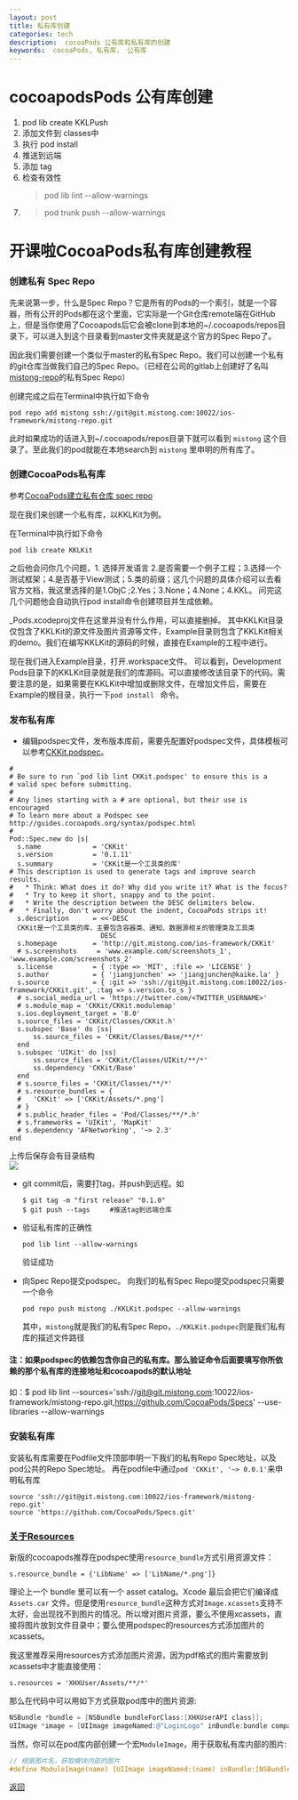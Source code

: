 ```yaml
---
layout: post
title: 私有库创建
categories: tech
description:  cocoaPods 公有库和私有库的创建
keywords:  cocoaPods, 私有库， 公有库
---      
```


# cocoapodsPods 公有库创建

1. pod lib create KKLPush
2. 添加文件到 classes中
3. 执行 pod install  
4. 推送到远端
4. 添加 tag
5. 检查有效性 
   >pod lib lint --allow-warnings
5. >pod trunk push --allow-warnings






# 开课啦CocoaPods私有库创建教程

### 创建私有 Spec Repo

先来说第一步，什么是Spec Repo？它是所有的Pods的一个索引，就是一个容器，所有公开的Pods都在这个里面，它实际是一个Git仓库remote端在GitHub上，但是当你使用了Cocoapods后它会被clone到本地的~/.cocoapods/repos目录下，可以进入到这个目录看到master文件夹就是这个官方的Spec Repo了。

因此我们需要创建一个类似于master的私有Spec Repo。我们可以创建一个私有的git仓库当做我们自己的Spec Repo。（已经在公司的gitlab上创建好了名叫[mistong-repo](http://git.mistong.com/ios-framework/mistong-repo)的私有Spec Repo）



创建完成之后在Terminal中执行如下命令

```shell
pod repo add mistong ssh://git@git.mistong.com:10022/ios-framework/mistong-repo.git
```

此时如果成功的话进入到~/.cocoapods/repos目录下就可以看到 `mistong` 这个目录了。至此我们的pod就能在本地search到 `mistong` 里申明的所有库了。



### 创建CocoaPods私有库

参考[CocoaPods建立私有仓库 spec repo](http://www.jianshu.com/p/c6c227c0c221)

现在我们来创建一个私有库，以KKLKit为例。

在Terminal中执行如下命令

```shell
pod lib create KKLKit
```


之后他会问你几个问题，1. 选择开发语言 2.是否需要一个例子工程；3.选择一个测试框架；4.是否基于View测试；5.类的前缀；这几个问题的具体介绍可以去看官方文档，我这里选择的是1.ObjC  ;2.Yes；3.None；4.None；4.KKL。 问完这几个问题他会自动执行pod install命令创建项目并生成依赖。

_Pods.xcodeproj文件在这里并没有什么作用，可以直接删掉。 其中KKLKit目录仅包含了KKLKit的源文件及图片资源等文件，Example目录则包含了KKLKit相关的demo。我们在编写KKLKit的源码的时候，直接在Example的工程中进行。

现在我们进入Example目录，打开.workspace文件。
可以看到，Development Pods目录下的KKLKit目录就是我们的库源码。可以直接修改该目录下的代码。需要注意的是，如果需要在KKLKit中增加或删除文件，在增加文件后，需要在Example的根目录，执行一下`pod install ` 命令。



### 发布私有库

* 编辑podspec文件，发布版本库前，需要先配置好podspec文件，具体模板可以参考[CKKit.podspec](http://git.mistong.com/ios-framework/CKKit/blob/master/CKKit.podspec)。
```
#
# Be sure to run `pod lib lint CKKit.podspec' to ensure this is a
# valid spec before submitting.
#
# Any lines starting with a # are optional, but their use is encouraged
# To learn more about a Podspec see http://guides.cocoapods.org/syntax/podspec.html
#
Pod::Spec.new do |s|
  s.name             = 'CKKit'
  s.version          = '0.1.11'
  s.summary          = 'CKKit是一个工具类的库'
# This description is used to generate tags and improve search results.
#   * Think: What does it do? Why did you write it? What is the focus?
#   * Try to keep it short, snappy and to the point.
#   * Write the description between the DESC delimiters below.
#   * Finally, don't worry about the indent, CocoaPods strips it!
  s.description      = <<-DESC
  CKKit是一个工具类的库，主要包含容器类、通知、数据源相关的管理类及工具类
                       DESC
  s.homepage         = 'http://git.mistong.com/ios-framework/CKKit'
  # s.screenshots     = 'www.example.com/screenshots_1', 'www.example.com/screenshots_2'
  s.license          = { :type => 'MIT', :file => 'LICENSE' }
  s.author           = { 'jiangjunchen' => 'jiangjunchen@kaike.la' }
  s.source           = { :git => 'ssh://git@git.mistong.com:10022/ios-framework/CKKit.git', :tag => s.version.to_s }
  # s.social_media_url = 'https://twitter.com/<TWITTER_USERNAME>'
  # s.module_map = 'CKKit/CKKit.modulemap'
  s.ios.deployment_target = '8.0'
  s.source_files = 'CKKit/Classes/CKKit.h'
  s.subspec 'Base' do |ss|
      ss.source_files = 'CKKit/Classes/Base/**/*'
  end
  s.subspec 'UIKit' do |ss|
      ss.source_files = 'CKKit/Classes/UIKit/**/*'
      ss.dependency 'CKKit/Base'
  end
  # s.source_files = 'CKKit/Classes/**/*'
  # s.resource_bundles = {
  #   'CKKit' => ['CKKit/Assets/*.png']
  # }
  # s.public_header_files = 'Pod/Classes/**/*.h'
  # s.frameworks = 'UIKit', 'MapKit'
  # s.dependency 'AFNetworking', '~> 2.3'
end
```

上传后保存会有目录结构  
![](http://note.youdao.com/yws/res/1892/WEBRESOURCEba18671e1fe66bf403fecade8204e488)

* git commit后，需要打tag，并push到远程。如

  ```shell
  $ git tag -m "first release" "0.1.0" 
  $ git push --tags     #推送tag到远端仓库
  ```

* 验证私有库的正确性

  ```shell
  pod lib lint --allow-warnings
  ```

  验证成功

* 向Spec Repo提交podspec。 向我们的私有Spec Repo提交podspec只需要一个命令

  ```shell
  pod repo push mistong ./KKLKit.podspec --allow-warnings
  ```
  其中，`mistong`就是我们的私有Spec Repo，`./KKLKit.podspec`则是我们私有库的描述文件路径

#### 注：如果podspec的依赖包含你自己的私有库。那么验证命令后面要填写你所依赖的那个私有库的连接地址和cocoapods的默认地址

如：$ pod lib lint --sources='ssh://git@git.mistong.com:10022/ios-framework/mistong-repo.git,https://github.com/CocoaPods/Specs' --use-libraries --allow-warnings



### 安装私有库

安装私有库需要在Podfile文件顶部申明一下我们的私有Repo Spec地址，以及pod公共的Repo Spec地址。 再在podfile中通过`pod 'CKKit', '~> 0.0.1'`来申明私有库

```shell
source 'ssh://git@git.mistong.com:10022/ios-framework/mistong-repo.git'
source 'https://github.com/CocoaPods/Specs.git'
```



### [关于Resources](http://blog.xianqu.org/2015/08/pod-resources/)

新版的cocoapods推荐在podspec使用`resource_bundle`方式引用资源文件：

```
s.resource_bundle = {'LibName' => ['LibName/*.png']}
```

理论上一个 bundle 里可以有一个 asset catalog。Xcode 最后会把它们编译成 `Assets.car` 文件。但是使用`resource_bundle`这种方式对`Image.xcassets`支持不太好，会出现找不到图片的情况。所以增对图片资源，要么不使用xcassets，直接将图片放到文件目录中；要么使用podspec的resources方式添加图片的xcassets。

我这里推荐采用resources方式添加图片资源，因为pdf格式的图片需要放到xcassets中才能直接使用：

```
s.resources = 'XHXUser/Assets/**/*'
```

那么在代码中可以用如下方式获取pod库中的图片资源:

```objective-c
NSBundle *bundle = [NSBundle bundleForClass:[XHXUserAPI class]];
UIImage *image = [UIImage imageNamed:@"LoginLogo" inBundle:bundle compatibleWithTraitCollection:nil];
```

当然，你可以在pod库内部创建一个宏`ModuleImage`，用于获取私有库内部的图片:

```objective-c
// 根据图片名，获取模块内部的图片
#define ModuleImage(name) [UIImage imageNamed:(name) inBundle:[NSBundle bundleForClass:[self class]] compatibleWithTraitCollection:nil]
```


[返回](./)